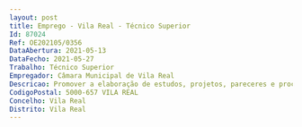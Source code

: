 ```yaml
--- 
layout: post
title: Emprego - Vila Real - Técnico Superior
Id: 87024
Ref: OE202105/0356
DataAbertura: 2021-05-13
DataFecho: 2021-05-27
Trabalho: Técnico Superior
Empregador: Câmara Municipal de Vila Real
Descricao: Promover a elaboração de estudos, projetos, pareceres e procedimentos com diversos graus de complexidade tendo em vista a fundamentação da tomada de decisão superior. Promover o desenvolvimento organizacional sustentado, implementando a inovação de procedimentos e rentabilizando as potencialidades dos serviços. Estudar e interligação técnica em projetos e ações de natureza pluridisciplinar que exijam uma intervenção no campo da Engenharia do Ambiente. Participar na planificação e implementação de programas de sensibilização, informação e educação ambiental, e adequação do conteúdo e desenvolvimento dos mesmos a diferentes grupos alvo. Estudar formas de controlo do equilíbrio faunístico dos espaços verdes. Proceder ao levantamento e catalogação de espécies vegetais com interesse científico, ecológico, urbanístico, histórico ou cultural. Preparar, elaborar e acompanhar projetos ambientais, designadamente, campanhas de sensibilização e educação ambiental, bem como medidas e ações de monitorização, controlo, gestão e proteção ambiental, nomeadamente, no âmbito dos resíduos sólidos, indicadores ambientais, espaços verdes e recursos hídricos. Elaborar projetos e ou estudos no âmbito da elaboração revisão alteração e acompanhamento da implementação da Avaliação Ambiental Estratégica (AIA). Efetuar, em articulação com os restantes serviços municipais, a análise e avaliação de projetos ou planos sujeitos a Avaliação de Impacto Ambiental e Estudos de Impacto Ambiental. Executar procedimentos de georreferenciação dos processos em formato papel. Atualizar a cartografia, designadamente delimitando parcelas de terrenos, a implantação de infraestruturas. Atuar, enquanto estrutura de orientação e representação técnica do Município, nas organizações, assegurando a articulação com outras instituições, de acordo com instruções superiores.
CodigoPostal: 5000-657 VILA REAL
Concelho: Vila Real
Distrito: Vila Real
--- 
```

